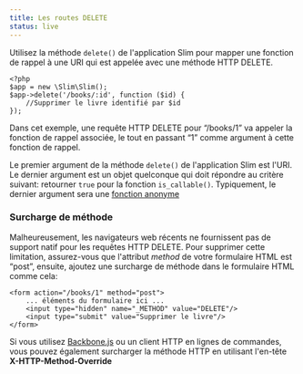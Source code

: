 ```yaml
---
title: Les routes DELETE
status: live
---
```


Utilisez la méthode `delete()` de l'application Slim pour mapper une fonction de rappel à une URI qui est appelée avec une méthode HTTP DELETE.

    <?php
    $app = new \Slim\Slim();
    $app->delete('/books/:id', function ($id) {
        //Supprimer le livre identifié par $id
    });

Dans cet exemple, une requête HTTP DELETE pour “/books/1” va appeler la fonction de rappel associée, le tout en passant “1” comme argument à cette fonction de rappel.

Le premier argument de la méthode `delete()` de l'application Slim est l'URI. Le dernier argument est un objet quelconque qui doit répondre au critère suivant: retourner `true` pour la fonction `is_callable()`.
Typiquement, le dernier argument sera une [fonction anonyme][anon-func]

### Surcharge de méthode

Malheureusement, les navigateurs web récents ne fournissent pas de support natif pour les requêtes HTTP DELETE. Pour supprimer cette limitation, assurez-vous que l'attribut *method* de votre formulaire HTML est “post”, ensuite, ajoutez une surcharge de méthode dans le formulaire HTML comme cela:

    <form action="/books/1" method="post">
        ... éléments du formulaire ici ...
        <input type="hidden" name="_METHOD" value="DELETE"/>
        <input type="submit" value="Supprimer le livre"/>
    </form>

Si vous utilisez [Backbone.js][backbone] ou un client HTTP en lignes de commandes, vous pouvez également surcharger la méthode HTTP en utilisant l'en-tête **X-HTTP-Method-Override**

[anon-func]: http://php.net/manual/fr/functions.anonymous.php
[backbone]: http://documentcloud.github.com/backbone/

